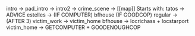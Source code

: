 intro ->
pad_intro ->
intro2 ->
crime_scene ->
[[map]]
Starts with:
  tatos -> ADVICE
  estelles -> (IF COMPUTER) bfhouse
  (IF GOODCOP) regular ->
  (AFTER 3) victim_work -> victim_home
    bfhouse -> locrichass + locstarport
    victim_home -> GETCOMPUTER + GOODENOUGHCOP